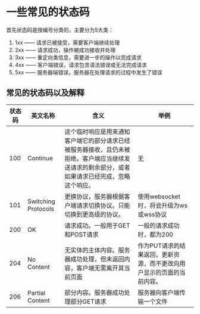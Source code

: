 # 一些常见的状态码

首先状态码是按编号分类的，主要分为5大类：

1. 1xx —— 请求已被接受，需要客户端继续处理
2. 2xx —— 请求成功，操作被成功接收并处理
3. 3xx —— 重定向类信息，需要进一步的操作以完成请求
4. 4xx —— 客户端错误，请求包含语法错误或无法完成请求
5. 5xx —— 服务器端错误，服务器在处理请求的过程中发生了错误

## 常见的状态码以及解释

状态码|英文名称|含义|举例
-|-|-|-
100|Continue|这个临时响应是用来通知客户端它的部分请求已经被服务器接收，且仍未被拒绝。客户端应当继续发送请求的剩余部分，或者如果请求已经完成，忽略这个响应。|无
101|Switching Protocols|更换协议，服务器根据客户端请求切换协议。只能切换到更高级的协议。|使用websocket时，将会升级为ws或wss协议
200|OK|请求成功。一般用于GET和POST请求|一般的请求成功时，都为200
204|No Content|无实体的主体内容。服务器成功处理，但未返回内容，客户端无需离开其当前页面|作为PUT请求的结果返回，更新资源，而不更改向用户显示的页面的当前内容。
206|Partial Content|部分内容。服务器成功处理部分GET请求|服务器向客户端传输一个文件
